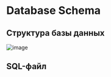 # Database Schema

## Структура базы данных


![image](https://github.com/user-attachments/assets/4d61c8eb-d01f-40d8-a132-e3201b2fdf9d)

## SQL-файл
